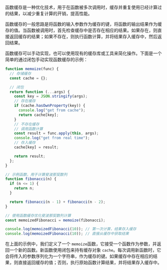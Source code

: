 函数缓存是一种优化技术，用于在函数被多次调用时，缓存并重复使用已经计算过的结果，以减少重复计算的开销，提高性能。

函数缓存的一般思路是将函数的输入参数作为缓存的键，将函数的输出结果作为缓存的值。当函数被调用时，首先检查缓存中是否存在相应的结果。如果存在，则直接返回缓存的结果；如果不存在，则执行函数计算，并将结果存入缓存中，然后返回结果。

函数缓存可以手动实现，也可以使用现有的缓存库或工具来简化操作。下面是一个简单的通过闭包手动实现函数缓存的示例：

```javascript
function memoize(func) {
  // 存储缓存
  const cache = {};

  // 闭包
  return function (...args) {
    const key = JSON.stringify(args);
    // 存在缓存
    if (cache.hasOwnProperty(key)) {
      console.log("get from cache");
      return cache[key];
    }
    // 不存在缓存
    // 调用函数计算
    const result = func.apply(this, args);
    console.log("get from real time");
    // 存入缓存
    cache[key] = result;

    return result;
  };
}

// 示例函数，用于计算斐波那契数列
function fibonacci(n) {
  if (n <= 1) {
    return n;
  }

  return fibonacci(n - 1) + fibonacci(n - 2);
}

// 使用函数缓存优化斐波那契数列计算
const memoizedFibonacci = memoize(fibonacci);

console.log(memoizedFibonacci(10)); // 第一次计算，结果存入缓存
console.log(memoizedFibonacci(10)); // 直接从缓存中获取结果
```

在上面的示例中，我们定义了一个 `memoize`函数，它接受一个函数作为参数，并返回一个新的函数。新函数使用闭包来持有缓存对象 `cache`。每次调用新函数时，它会将传入的参数序列化为一个字符串，作为缓存的键。如果缓存中存在相应的结果，则直接返回缓存的值；否则，执行原始函数计算结果，并将结果存入缓存中。
